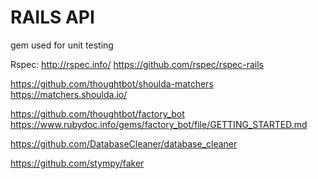 # RAILS API

gem used for unit testing

Rspec:
http://rspec.info/   https://github.com/rspec/rspec-rails

https://github.com/thoughtbot/shoulda-matchers  https://matchers.shoulda.io/

https://github.com/thoughtbot/factory_bot    https://www.rubydoc.info/gems/factory_bot/file/GETTING_STARTED.md

https://github.com/DatabaseCleaner/database_cleaner

https://github.com/stympy/faker